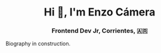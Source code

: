 <h1 align="center">Hi 👋, I'm Enzo Cámera</h1>
<h3 align="center">Frontend Dev Jr, Corrientes, 🇦🇷</h3>

Biography in construction.
